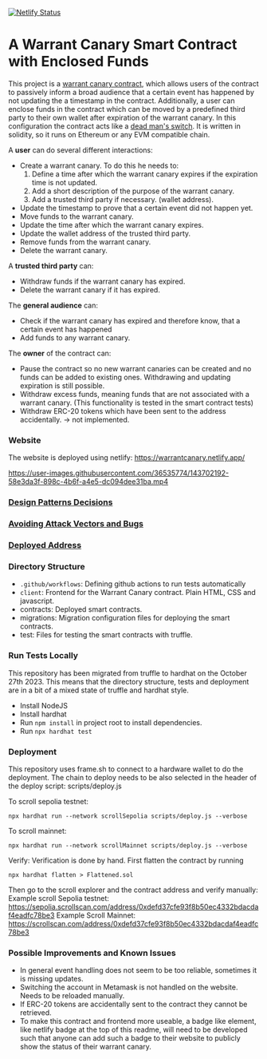 [![Netlify Status](https://api.netlify.com/api/v1/badges/5561d0b9-0edc-4994-afea-e8013861e87f/deploy-status)](https://app.netlify.com/sites/warrantcanary/deploys)

# A Warrant Canary Smart Contract with Enclosed Funds

This project is a [warrant canary contract](https://en.wikipedia.org/wiki/Warrant_canary), which allows users of the contract to passively inform a broad audience that a certain event has happened by not updating the a timestamp in the contract. Additionally, a user can enclose funds in the contract which can be moved by a predefined third party to their own wallet after expiration of the warrant canary. In this configuration the contract acts like a [dead man's switch](https://en.wikipedia.org/wiki/Dead_man%27s_switch). It is written in solidity, so it runs on Ethereum or any EVM compatible chain.

A **user** can do several different interactions:

* Create a warrant canary. To do this he needs to:
  1. Define a time after which the warrant canary expires if the expiration time is not updated.
  2. Add a short description of the purpose of the warrant canary.
  3. Add a trusted third party if necessary. (wallet address).
* Update the timestamp to prove that a certain event did not happen yet.
* Move funds to the warrant canary.
* Update the time after which the warrant canary expires.
* Update the wallet address of the trusted third party.
* Remove funds from the warrant canary.
* Delete the warrant canary.

A **trusted third party** can:
* Withdraw funds if the warrant canary has expired.
* Delete the warrant canary if it has expired.

The **general audience** can:
* Check if the warrant canary has expired and therefore know, that a certain event has happened
* Add funds to any warrant canary.

The **owner** of the contract can:
* Pause the contract so no new warrant canaries can be created and no funds can be added to existing ones. Withdrawing and updating expiration is still possible.
* Withdraw excess funds, meaning funds that are not associated with a warrant canary. (This functionality is tested in the smart contract tests)
* Withdraw ERC-20 tokens which have been sent to the address accidentally. -> not implemented.


### Website

The website is deployed using netlify: https://warrantcanary.netlify.app/



https://user-images.githubusercontent.com/36535774/143702192-58e3da3f-898c-4b6f-a4e5-dc094dee31ba.mp4



### [Design Patterns Decisions](design_pattern_decisions.md)

### [Avoiding Attack Vectors and Bugs](avoiding_common_attacks.md)

### [Deployed Address](deployed_address.txt)

### Directory Structure

* `.github/workflows`: Defining github actions to run tests automatically
* `client`: Frontend for the Warrant Canary contract. Plain HTML, CSS and javascript.
* contracts: Deployed smart contracts.
* migrations: Migration configuration files for deploying the smart contracts.
* test: Files for testing the smart contracts with truffle.


### Run Tests Locally

This repository has been migrated from truffle to hardhat on the October 27th 2023. This means that the directory structure, tests and deployment are in a bit of a mixed state of truffle and hardhat style.

* Install NodeJS
* Install hardhat
* Run `npm install` in project root to install dependencies.
* Run `npx hardhat test`

### Deployment
This repository uses frame.sh to connect to a hardware wallet to do the deployment. The chain to deploy needs to be also selected in the header of the deploy script: scripts/deploy.js

To scroll sepolia testnet:
```
npx hardhat run --network scrollSepolia scripts/deploy.js --verbose
```
To scroll mainnet:
```
npx hardhat run --network scrollMainnet scripts/deploy.js --verbose
```

Verify:
Verification is done by hand. First flatten the contract by running
```
npx hardhat flatten > Flattened.sol
```
Then go to the scroll explorer and the contract address and verify manually:
Example scroll Sepolia testnet: https://sepolia.scrollscan.com/address/0xdefd37cfe93f8b50ec4332bdacdaf4eadfc78be3
Example Scroll Mainnet: https://scrollscan.com/address/0xdefd37cfe93f8b50ec4332bdacdaf4eadfc78be3

### Possible Improvements and Known Issues

* In general event handling does not seem to be too reliable, sometimes it is missing updates.
* Switching the account in Metamask is not handled on the website. Needs to be reloaded manually.
* If ERC-20 tokens are accidentally sent to the contract they cannot be retrieved.
* To make this contract and frontend more useable, a badge like element, like netlify badge at the top of this readme, will need to be developed such that anyone can add such a badge to their website to publicly show the status of their warrant canary.

